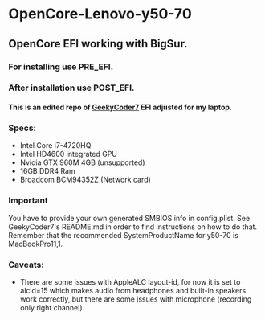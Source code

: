# OpenCore-Lenovo-y50-70
## OpenCore EFI working with BigSur.

### For installing use PRE_EFI.
### After installation use POST_EFI.

#### This is an edited repo of [GeekyCoder7](https://github.com/GeekyCoder7/OpenCore-EFI-Lenovo-Y50-70) EFI adjusted for my laptop.

### Specs:

  * Intel Core i7-4720HQ
  * Intel HD4600 integrated GPU
  * Nvidia GTX 960M 4GB (unsupported)
  * 16GB DDR4 Ram
  * Broadcom BCM94352Z (Network card)


### Important
You have to provide your own generated SMBIOS info in config.plist. See GeekyCoder7's README.md in order to find instructions on how to do that. Remember that the recommended SystemProductName for y50-70 is MacBookPro11,1.


### Caveats:

  * There are some issues with AppleALC layout-id, for now it is set to alcid=15 which makes audio from headphones and built-in speakers work correctly, but there are some issues with microphone (recording only right channel).   
